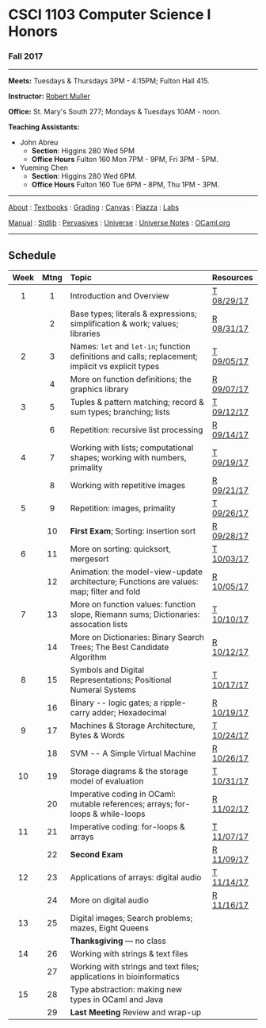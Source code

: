 # CSCI 1103 Computer Science I Honors

### Fall 2017

---

**Meets:** Tuesdays & Thursdays 3PM - 4:15PM; Fulton Hall 415.

**Instructor:** [Robert Muller](http://www.cs.bc.edu/~muller/)

**Office:** St. Mary's South 277; Mondays & Tuesdays 10AM - noon.

**Teaching Assistants:**

+ John Abreu
  + **Section**: Higgins 280 Wed 5PM
  + **Office Hours** Fulton 160 Mon 7PM - 9PM, Fri 3PM - 5PM.
+ Yueming Chen
  + **Section**: Higgins 280 Wed 6PM.
  + **Office Hours** Fulton 160 Tue 6PM - 8PM, Thu 1PM - 3PM.


---

[About](resources/about.md) : [Textbooks](resources/textbooks.md) : [Grading](resources/grading.md) : [Canvas](https://bostoncollege.instructure.com/courses/1579254/gradebook)  : [Piazza](https://piazza.com/class/j6pep61xju0m5) : [Labs](resources/labs.md)

[Manual](http://caml.inria.fr/pub/docs/manual-ocaml/index.html) : [Stdlib](http://caml.inria.fr/pub/docs/manual-ocaml/stdlib.html) : [Pervasives](http://caml.inria.fr/pub/docs/manual-ocaml/libref/Pervasives.html) : [Universe](http://www.is.ocha.ac.jp/~asai/Universe/en/) : [Universe Notes](./resources/universe/README.md) : [OCaml.org](https://ocaml.org/)

---

## Schedule

| Week | Mtng |  Topic                                    | Resources                                |
| :--: | :--: | :--------------------------------------- | :--------------------------------------- |
|  1   |  1   | Introduction and Overview                | [T 08/29/17](https://github.com/BC-CSCI1103/082917) |
|      |  2   | Base types; literals & expressions; simplification & work; values; libraries | [R 08/31/17](https://github.com/BC-CSCI1103/083117) |
|  2   |  3   | Names: `let` and `let-in`; function definitions and calls; replacement; implicit vs explicit types | [T 09/05/17](https://github.com/BC-CSCI1103/090517) |
|      |  4   | More on function definitions; the graphics library | [R 09/07/17](https://github.com/BC-CSCI1103/090717) |
|  3   |  5   | Tuples & pattern matching; record & sum types; branching; lists | [T 09/12/17](https://github.com/BC-CSCI1103/091217) |
|      |  6   | Repetition: recursive list processing    | [R 09/14/17](https://github.com/BC-CSCI1103/091417) |
|  4   |  7   | Working with lists; computational shapes; working with numbers, primality | [T 09/19/17](https://github.com/BC-CSCI1103/091917) |
|      |  8   | Working with repetitive images           | [R 09/21/17](https://github.com/BC-CSCI1103/092117) |
|  5   |  9   | Repetition: images, primality            | [T 09/26/17](https://github.com/BC-CSCI1103/092617) |
|      |  10  | **First Exam**; Sorting: insertion sort  | [R 09/28/17](https://github.com/BC-CSCI1103/092817) |
|  6   |  11  | More on sorting: quicksort, mergesort    | [T 10/03/17](https://github.com/BC-CSCI1103/100317) |
|      |  12  | Animation: the model-view-update architecture; Functions are values: map; filter and fold | [R 10/05/17](https://github.com/BC-CSCI1103/100517) |
|  7   |  13  | More on function values: function slope, Riemann sums; Dictionaries: assocation lists | [T 10/10/17](https://github.com/BC-CSCI1103/101017) |
|      |  14  | More on Dictionaries: Binary Search Trees; The Best Candidate Algorithm | [R 10/12/17](https://github.com/BC-CSCI1103/101217) |
|  8   |  15  | Symbols and Digital Representations; Positional Numeral Systems | [T 10/17/17](https://github.com/BC-CSCI1103/101717) |
|      |  16  | Binary -- logic gates; a ripple-carry adder; Hexadecimal | [R 10/19/17](https://github.com/BC-CSCI1103/101917) |
|  9   |  17  | Machines & Storage Architecture, Bytes & Words | [T 10/24/17](https://github.com/BC-CSCI1103/102417) |
|      |  18  | SVM -- A Simple Virtual Machine          | [R 10/26/17](https://github.com/BC-CSCI1103/102617) |
|  10  |  19  | Storage diagrams & the storage model of evaluation | [T 10/31/17](https://github.com/BC-CSCI1103/103117) |
|      |  20  | Imperative coding in OCaml: mutable references; arrays; for-loops & while-loops | [R 11/02/17](https://github.com/BC-CSCI1103/110217) |
|  11  |  21  | Imperative coding: for-loops & arrays    | [T 11/07/17](https://github.com/BC-CSCI1103/110717) |
|      |  22  | **Second Exam**                          | [R 11/09/17](https://github.com/BC-CSCI1103/110917) |
|  12  |  23  | Applications of arrays: digital audio    | [T 11/14/17](https://github.com/BC-CSCI1103/111417) |
|      |  24  | More on digital audio                    | [R 11/16/17](https://github.com/BC-CSCI1103/111617) |
|  13  |  25  | Digital images; Search problems; mazes, Eight Queens |                                          |
|      |      | **Thanksgiving** — no class              |                                          |
|  14  |  26  | Working with strings & text files        |                                          |
|      |  27  | Working with strings and text files; applications in bioinformatics |                                          |
|  15  |  28  | Type abstraction: making new types in OCaml and Java |                                          |
|      |  29  | **Last Meeting** Review and wrap-up      |                                          |
